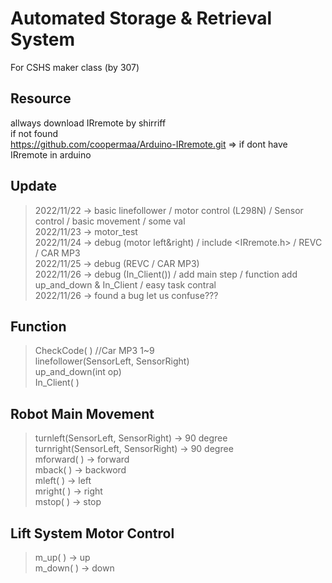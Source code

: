 # Automated Storage & Retrieval System
For CSHS maker class (by 307)

## Resource
allways download IRremote by shirriff \
if not found \
https://github.com/coopermaa/Arduino-IRremote.git => if dont have IRremote in arduino

## Update
> 2022/11/22 -> basic linefollower / motor control (L298N) / Sensor control / basic movement / some val \
> 2022/11/23 -> motor_test \
> 2022/11/24 -> debug (motor left&right) / include <IRremote.h> / REVC / CAR MP3 \
> 2022/11/25 -> debug (REVC / CAR MP3) \
> 2022/11/26 -> debug (In_Client()) / add main step / function add up_and_down & In_Client / easy task contral \
> 2022/11/26 -> found a bug let us confuse???

## Function
> CheckCode( ) //Car MP3 1~9 \
> linefollower(SensorLeft, SensorRight) \
> up_and_down(int op) \
> In_Client( ) 

## Robot Main Movement
> turnleft(SensorLeft, SensorRight) -> 90 degree \
> turnright(SensorLeft, SensorRight) -> 90 degree \
> mforward( ) -> forward \
> mback( ) -> backword \
> mleft( ) -> left \
> mright( ) -> right \
> mstop( ) -> stop 

## Lift System Motor Control
> m_up( ) -> up \
> m_down( ) -> down 

